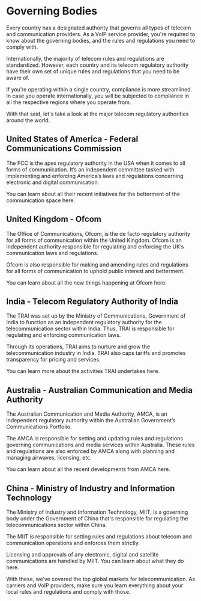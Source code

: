 # Governing Bodies

Every country has a designated authority that governs all types of telecom and communication providers. As a VoIP service provider, you're required to know about the governing bodies, and the rules and regulations you need to comply with.

Internationally, the majority of telecom rules and regulations are standardized. However, each country and its telecom regulatory authority have their own set of unique rules and regulations that you need to be aware of.

If you’re operating within a single country, compliance is more streamlined. In case you operate internationally, you will be subjected to compliance in all the respective regions where you operate from.

With that said, let's take a look at the major telecom regulatory authorities around the world.

## United States of America - Federal Communications Commission

The FCC is the apex regulatory authority in the USA when it comes to all forms of communication. It’s an independent committee tasked with implementing and enforcing America’s laws and regulations concerning electronic and digital communication.

You can learn about all their recent initiatives for the betterment of the communication space here.

## United Kingdom - Ofcom

The Office of Communications, Ofcom, is the de facto regulatory authority for all forms of communication within the United Kingdom. Ofcom is an independent authority responsible for regulating and enforcing the UK’s communication laws and regulations.

Ofcom is also responsible for making and amending rules and regulations for all forms of communication to uphold public interest and betterment.

You can learn about all the new things happening at Ofcom here.

## India - Telecom Regulatory Authority of India

The TRAI was set up by the Ministry of Communications, Government of India to function as an independent regulatory authority for the telecommunication sector within India. Thus, TRAI is responsible for regulating and enforcing communication laws.

Through its operations, TRAI aims to nurture and grow the telecommunication industry in India. TRAI also caps tariffs and promotes transparency for pricing and services.

You can learn more about the activities TRAI undertakes here.

## Australia - Australian Communication and Media Authority

The Australian Communication and Media Authority, AMCA, is an independent regulatory authority within the Australian Government’s Communications Portfolio.

The AMCA is responsible for setting and updating rules and regulations governing communications and media services within Australia. These rules and regulations are also enforced by AMCA along with planning and managing airwaves, licensing, etc.

You can learn about all the recent developments from AMCA here.

## China - Ministry of Industry and Information Technology

The Ministry of Industry and Information Technology, MIIT, is a governing body under the Government of China that's responsible for regulating the telecommunications sector within China.

The MIIT is responsible for setting rules and regulations about telecom and communication operations and enforces them strictly.

Licensing and approvals of any electronic, digital and satellite communications are handled by MIIT. You can learn about what they do here.

With these, we’ve covered the top global markets for telecommunication. As carriers and VoIP providers, make sure you learn everything about your local rules and regulations and comply with those.
